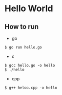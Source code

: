 # Hello World

## How to run

* go 

```
$ go run hello.go
```

* c 
```
$ gcc hello.go -o hello
$ ./hello
```

* cpp
```
$ g++ heloo.cpp -o hello
```

